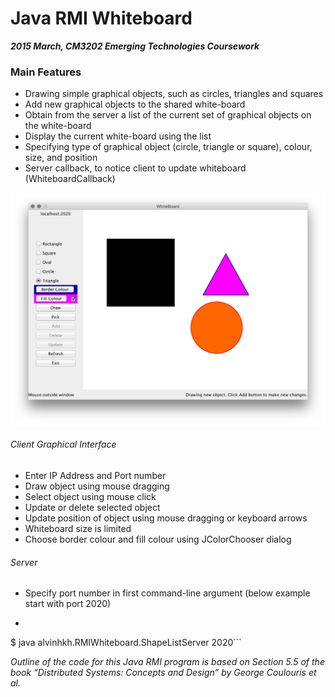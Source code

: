 # Java RMI Whiteboard
***2015 March, CM3202 Emerging Technologies Coursework***

### Main Features 
- Drawing simple graphical objects, such as circles, triangles and squares
- Add new graphical objects to the shared white-board
- Obtain from the server a list of the current set of graphical objects on the white-board
- Display the current white-board using the list
- Specifying type of graphical object (circle, triangle or square), colour, size, and position
- Server callback, to notice client to update whiteboard (WhiteboardCallback)

![Screenshot](/screenshot.png?raw=true "Java RMI Whiteboard")

###### Client Graphical Interface
 * Enter IP Address and Port number
 * Draw object using mouse dragging
 * Select object using mouse click
 * Update or delete selected object
 * Update position of object using mouse dragging or keyboard arrows
 * Whiteboard size is limited
 * Choose border colour and fill colour using JColorChooser dialog

###### Server
 * Specify port number in first command-line argument (below example start with port 2020)
 * ```
$ java alvinhkh.RMIWhiteboard.ShapeListServer 2020```


*Outline of the code for this Java RMI program is based on Section 5.5 of the book “Distributed Systems: Concepts and Design” by George Coulouris et al.*